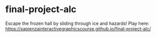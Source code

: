 # final-project-alc
Escape the frozen hall by sliding through ice and hazards!
Play here: https://sapienzainteractivegraphicscourse.github.io/final-project-alc/

